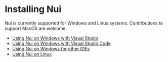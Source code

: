 # Installing Nui

Nui is currently supported for Windows and Linux systems.
Contributions to support MacOS are welcome.

- [Using Nui on Windows with Visual Studio](/docs/getting_started/installation_windows#using-visual-studio-2022)
- [Using Nui on Windows with Visual Studio Code](/docs/getting_started/installation_windows#using-visual-studio-code)
- [Using Nui on Windows for other IDEs](/docs/getting_started/installation_windows#using-msys2)
- [Using Nui on Linux](/docs/getting_started/installation_linux)

